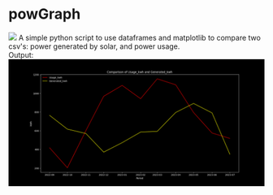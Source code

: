 # powGraph
<img src="https://img.shields.io/badge/Python-FFD43B?style=for-the-badge&logo=python&logoColor=blue"> 
A simple python script to use dataframes and matplotlib to compare two csv's: power generated by solar, and power usage.</br>
Output:
<img src="https://github.com/signalSurfer/powGraph/blob/main/9.22-7.23.png">
